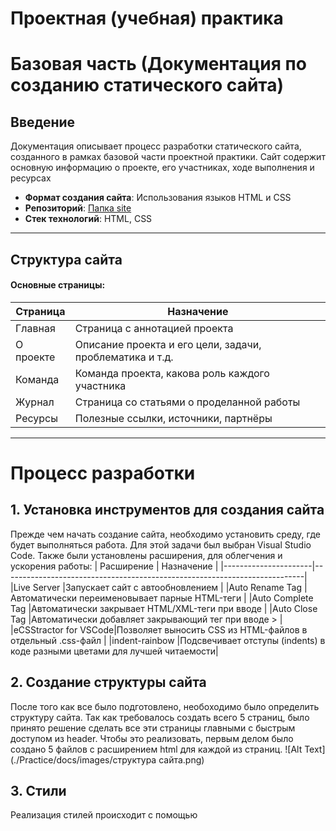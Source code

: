 # Проектная (учебная) практика
# Базовая часть (Документация по созданию статического сайта)
## Введение
Документация описывает процесс разработки статического сайта, созданного в рамках базовой части проектной практики. Сайт содержит основную информацию о проекте, его участниках, ходе выполнения и ресурсах

- **Формат создания сайта**: Использования языков HTML и CSS
- **Репозиторий**: [Папка site](https://github.com/mariiiiiinad/Practice/tree/main/site)
- **Стек технологий**: HTML, CSS
___
## Структура сайта
#### Основные страницы:
| Страница | Назначение                                             |
|----------|--------------------------------------------------------|
|Главная   |Страница с аннотацией проекта                           |
|О проекте |Описание проекта и его цели, задачи, проблематика и т.д.|
|Команда   |Команда проекта, какова роль каждого участника          |
|Журнал    |Страница со статьями о проделанной работы               |
|Ресурсы   |Полезные ссылки, источники, партнёры                    |
___
# Процесс разработки
## 1. Установка инструментов для создания сайта
Прежде чем начать создание сайта, необходимо установить среду, где будет выполняться работа. Для этой задачи был выбран Visual Studio Code.
Также были установлены расширения, для облегчения и ускорения работы:
| Расширение           | Назначение                                                                |
|----------------------|---------------------------------------------------------------------------|
|Live Server           |Запускает сайт с автообновлением                                           |
|Auto Rename Tag       |Автоматически переименовывает парные HTML-теги                             |
|Auto Complete Tag     |Автоматически закрывает HTML/XML-теги при вводе                            |
|Auto Close Tag        |Автоматически добавляет закрывающий тег при вводе >                        |
|eCSStractor for VSCode|Позволяет выносить CSS из HTML-файлов в отдельный .css-файл                |
|indent-rainbow        |Подсвечивает отступы (indents) в коде разными цветами для лучшей читаемости|
## 2. Создание структуры сайта
После того как все было подготовлено, необоходимо было определить структуру сайта. Так как требовалось создать всего 5 страниц, было принято решение сделать все эти страницы главными с быстрым доступом из header.
Чтобы это реализовать, первым делом было создано 5 файлов с расширением html для каждой из страниц.
![Alt Text](./Practice/docs/images/структура сайта.png)
## 3. Стили
Реализация стилей происходит с помощью 
